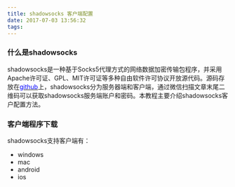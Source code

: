 ```yaml
---
title: shadowsocks 客户端配置
date: 2017-07-03 13:56:32
tags:
---
```

### 什么是shadowsocks
shadowsocks是一种基于Socks5代理方式的网络数据加密传输包程序，并采用Apache许可证、GPL、MIT许可证等多种自由软件许可协议开放源代码。源码存放在[<font color=#0000ff>github</font>](https://github.com/shadowsocks)上，shadowsocks分为服务器端和客户端，通过微信扫描文章末尾二维码可以获取shadowsocks服务端账户和密码。本教程主要介绍shadowsocks客户配置方法。  
### 客户端程序下载
shadowsocks支持客户端有：  
* windows  
* mac  
* android  
* ios  



